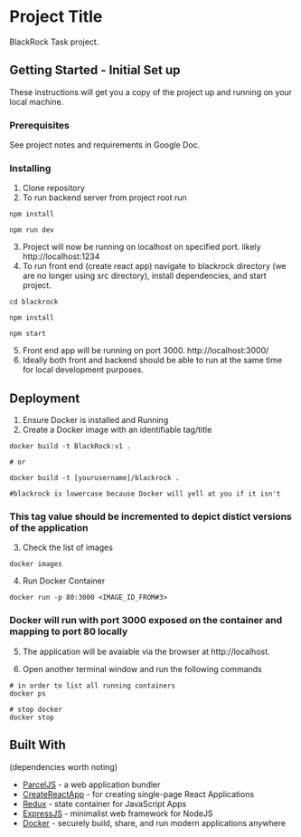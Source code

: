# Project Title

BlackRock Task project.

## Getting Started - Initial Set up

These instructions will get you a copy of the project up and running on your local machine.

### Prerequisites

See project notes and requirements in Google Doc.


### Installing

1. Clone repository
2. To run backend server from project root run
```
npm install
```
```
npm run dev
```
3. Project will now be running on localhost on specified port. likely http://localhost:1234
4. To run front end (create react app) navigate to blackrock directory (we are no longer using src directory), install dependencies, and start project.
```
cd blackrock
```
```
npm install
```
```
npm start
```
5. Front end app will be running on port 3000. http://localhost:3000/
6.  Ideally both front and backend should be able to run at the same time for local development purposes.


## Deployment

1. Ensure Docker is installed and Running
2. Create a Docker image with an identifiable tag/title
```
docker build -t BlackRock:v1 .

# or

docker build -t [yourusername]/blackrock .

#blackrock is lowercase because Docker will yell at you if it isn't
```
### This tag value should be incremented to depict distict versions of the application

3. Check the list of images
```
docker images
```
4. Run Docker Container
```
docker run -p 80:3000 <IMAGE_ID_FROM#3>
```
### Docker will run with port 3000 exposed on the container and mapping to port 80 locally

5. The application will be avaiable via the browser at http://localhost.

6. Open another terminal window and run the following commands
```
# in order to list all running containers
docker ps

# stop docker
docker stop

```



## Built With
(dependencies worth noting)

* [ParcelJS](https://parceljs.org) - a web application bundler
* [CreateReactApp](https://create-react-app.dev/) - for creating single-page React Applications
* [Redux](https://redux.js.org/) - state container for JavaScript Apps
* [ExpressJS](https://expressjs.com/) - minimalist web framework for NodeJS
* [Docker](https://www.docker.com/) - securely build, share, and run modern applications anywhere
